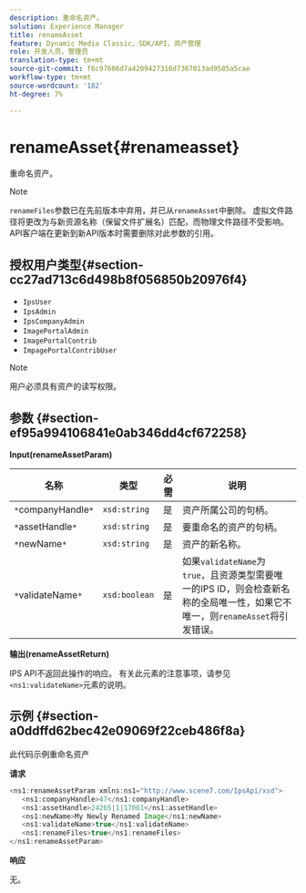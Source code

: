 ```yaml
---
description: 重命名资产。
solution: Experience Manager
title: renameAsset
feature: Dynamic Media Classic，SDK/API，资产管理
role: 开发人员，管理员
translation-type: tm+mt
source-git-commit: f6c97606d7a4209427316d7367013ad9585a5cae
workflow-type: tm+mt
source-wordcount: '182'
ht-degree: 7%

---
```



# renameAsset{#renameasset}

重命名资产。

>[!NOTE]
>
>`renameFiles`参数已在先前版本中弃用，并已从`renameAsset`中删除。 虚拟文件路径将更改为与新资源名称（保留文件扩展名）匹配，而物理文件路径不受影响。 API客户端在更新到新API版本时需要删除对此参数的引用。

## 授权用户类型{#section-cc27ad713c6d498b8f056850b20976f4}

* `IpsUser`
* `IpsAdmin`
* `IpsCompanyAdmin`
* `ImagePortalAdmin`
* `ImagePortalContrib`
* `ImpagePortalContribUser`

>[!NOTE]
>
>用户必须具有资产的读写权限。

## 参数 {#section-ef95a994106841e0ab346dd4cf672258}

**Input(renameAssetParam)**

| 名称 | 类型 | 必需 | 说明 |
|---|---|---|---|
| `*`companyHandle`*` | `xsd:string` | 是 | 资产所属公司的句柄。 |
| `*`assetHandle`*` | `xsd:string` | 是 | 要重命名的资产的句柄。 |
| `*`newName`*` | `xsd:string` | 是 | 资产的新名称。 |
| `*`validateName`*` | `xsd:boolean` | 是 | 如果`validateName`为`true`，且资源类型需要唯一的IPS ID，则会检查新名称的全局唯一性，如果它不唯一，则`renameAsset`将引发错误。 |

**输出(renameAssetReturn)**

IPS API不返回此操作的响应。 有关此元素的注意事项，请参见`<ns1:validateName>`元素的说明。

## 示例 {#section-a0ddffd62bec42e09069f22ceb486f8a}

此代码示例重命名资产

**请求**

```java
<ns1:renameAssetParam xmlns:ns1="http://www.scene7.com/IpsApi/xsd">
   <ns1:companyHandle>47</ns1:companyHandle>
   <ns1:assetHandle>24265|1|17061</ns1:assetHandle>
   <ns1:newName>My Newly Renamed Image</ns1:newName>
   <ns1:validateName>true</ns1:validateName>
   <ns1:renameFiles>true</ns1:renameFiles>
</ns1:renameAssetParam>
```

**响应**

无。
